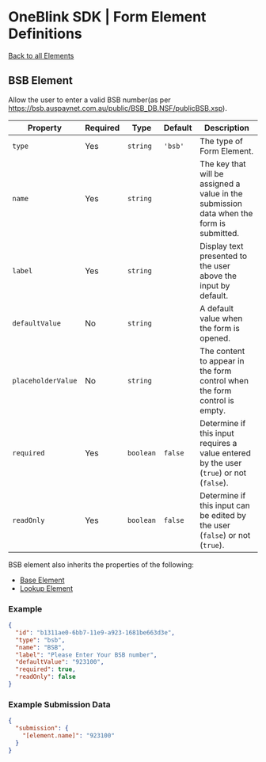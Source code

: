 # OneBlink SDK | Form Element Definitions

[Back to all Elements](./README.md)

## BSB Element

Allow the user to enter a valid BSB number(as per https://bsb.auspaynet.com.au/public/BSB_DB.NSF/publicBSB.xsp).

| Property           | Required | Type      | Default | Description                                                                              |
| ------------------ | -------- | --------- | ------- | ---------------------------------------------------------------------------------------- |
| `type`             | Yes      | `string`  | `'bsb'` | The type of Form Element.                                                                |
| `name`             | Yes      | `string`  |         | The key that will be assigned a value in the submission data when the form is submitted. |
| `label`            | Yes      | `string`  |         | Display text presented to the user above the input by default.                           |
| `defaultValue`     | No       | `string`  |         | A default value when the form is opened.                                                 |
| `placeholderValue` | No       | `string`  |         | The content to appear in the form control when the form control is empty.                |
| `required`         | Yes      | `boolean` | `false` | Determine if this input requires a value entered by the user (`true`) or not (`false`).  |
| `readOnly`         | Yes      | `boolean` | `false` | Determine if this input can be edited by the user (`false`) or not (`true`).             |

BSB element also inherits the properties of the following:

- [Base Element](./base-element.md)
- [Lookup Element](./lookup-element.md)

### Example

```JSON
{
  "id": "b1311ae0-6bb7-11e9-a923-1681be663d3e",
  "type": "bsb",
  "name": "BSB",
  "label": "Please Enter Your BSB number",
  "defaultValue": "923100",
  "required": true,
  "readOnly": false
}
```

### Example Submission Data

```json
{
  "submission": {
    "[element.name]": "923100"
  }
}
```
